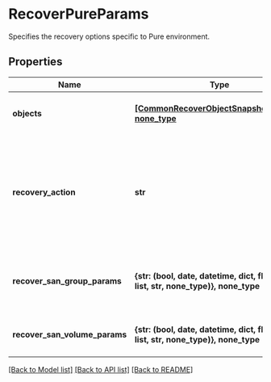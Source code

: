 # RecoverPureParams

Specifies the recovery options specific to Pure environment.

## Properties
Name | Type | Description | Notes
------------ | ------------- | ------------- | -------------
**objects** | [**[CommonRecoverObjectSnapshotParams], none_type**](CommonRecoverObjectSnapshotParams.md) | Specifies the list of recover object parameters. | 
**recovery_action** | **str** | Specifies the type of recovery action to be performed. The corresponding recovery action params must be filled out. | 
**recover_san_group_params** | **{str: (bool, date, datetime, dict, float, int, list, str, none_type)}, none_type** | Specifies the parameters to recover SAN Pure Protection Group. | [optional] 
**recover_san_volume_params** | **{str: (bool, date, datetime, dict, float, int, list, str, none_type)}, none_type** | Specifies the parameters to recover SAN Volume. | [optional] 

[[Back to Model list]](../README.md#documentation-for-models) [[Back to API list]](../README.md#documentation-for-api-endpoints) [[Back to README]](../README.md)



